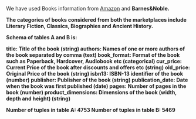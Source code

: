 We have used Books information from <a href="https://amazon.com">Amazon</a> and <b href="https://barnesandnoble.com">Barnes&Noble</a>.

The categories of books considered from both the marketplaces include Literary Fiction, Classics, Biographies and Ancient History.

Schema of tables A and B is:

<b>title</b>: Title of the book (string)
<b>authors</b>: Names of one or more authors of the book separated by comma (text)
<b>book_format</b>: Format of the book such as Paperback, Hardcover, Audiobook etc (categorical)
<b>cur_price</b>: Current Price of the book after discounts and offers etc (string)
<b>old_price</b>: Original Price of the book (string)
<b>isbn13</b>: ISBN-13 identifier of the book (number)
<b>publisher</b>: Publisher of the book (string)
<b>publication_date</b>: Date when the book was first published (date)
<b>pages</b>: Number of pages in the book (number)
<b>product_dimensions</b>: Dimensions of the book (width, depth and height) (string)


Number of tuples in table A: <b>4753</b>
Number of tuples in table B: <b>5469</b>


